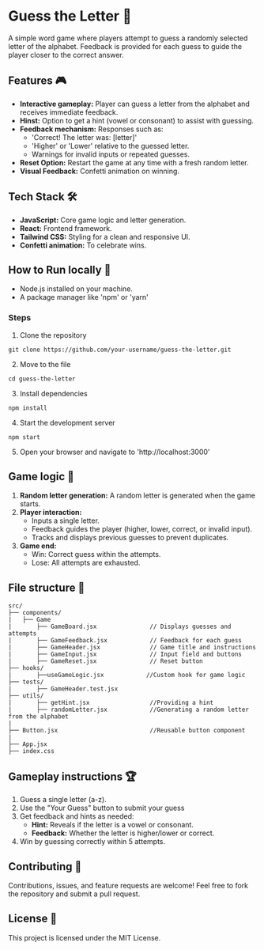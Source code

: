 # Guess the Letter 🎯 

A simple word game where players attempt to guess a randomly selected letter of the alphabet. Feedback is provided for each guess to guide the player closer to the correct answer.

## Features  🎮 
- **Interactive gameplay:** Player can guess a letter from the alphabet and receives immediate feedback.
- **Hinst:** Option to get a hint (vowel or consonant) to assist with guessing.
- **Feedback mechanism:** Responses such as:
    - 'Correct! The letter was: [letter]'
    - 'Higher' or 'Lower' relative to the guessed letter.
    - Warnings for invalid inputs or repeated guesses.
- **Reset Option:** Restart the game at any time with a fresh random letter.
- **Visual Feedback:** Confetti animation on winning.

## Tech Stack 🛠️
- **JavaScript:** Core game logic and letter generation.
- **React:** Frontend framework.
- **Tailwind CSS:** Styling for a clean and responsive UI.
- **Confetti animation:** To celebrate wins.

## How to Run locally 🚀

- Node.js installed on your machine.
- A package manager like 'npm' or 'yarn'

### Steps
1. Clone the repository
```
git clone https://github.com/your-username/guess-the-letter.git
```
2. Move to the file
```
cd guess-the-letter
```
3. Install dependencies
```
npm install
```
4. Start the development server
```
npm start
```
5. Open your browser and navigate to 'http://localhost:3000'

## Game logic 🧩

1. **Random letter generation:** A random letter is generated when the game starts.
2. **Player interaction:**
    - Inputs a single letter.
    - Feedback guides the player (higher, lower, correct, or invalid input).
    - Tracks and displays previous guesses to prevent duplicates.
3. **Game end:**
    - Win: Correct guess within the attempts.
    - Lose: All attempts are exhausted.

## File structure 📂

```
src/
├── components/
|   ├── Game
|       ├── GameBoard.jsx               // Displays guesses and attempts
|       ├── GameFeedback.jsx            // Feedback for each guess
|       ├── GameHeader.jsx              // Game title and instructions
|       ├── GameInput.jsx               // Input field and buttons
|       ├── GameReset.jsx               // Reset button
├── hooks/
|       ├──useGameLogic.jsx            //Custom hook for game logic
├── tests/
|       ├── GameHeader.test.jsx
├── utils/
|       ├── getHint.jsx                 //Providing a hint 
|       ├── randomLetter.jsx            //Generating a random letter from the alphabet
|
├── Button.jsx                          //Reusable button component                    
|
├── App.jsx
├── index.css
```
## Gameplay instructions 🏆
1. Guess a single letter (a-z).
2. Use the "Your Guess" button to submit your guess
3. Get feedback and hints as needed:
    - **Hint:** Reveals if the letter is a vowel or consonant.
    - **Feedback:** Whether the letter is higher/lower or correct.
4. Win by guessing correctly within 5 attempts.

## Contributing 🤝
Contributions, issues, and feature requests are welcome! Feel free to fork the repository and submit a pull request.

## License 📜
This project is licensed under the MIT License.
